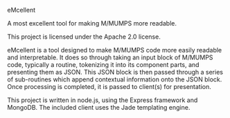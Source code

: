 eMcellent

A most excellent tool for making M/MUMPS more readable.

This project is licensed under the Apache 2.0 license.

eMcellent is a tool designed to make M/MUMPS code more easily readable and interpretable.  It does so through taking an input block of M/MUMPS code, typically a routine, tokenizing it into its component parts, and presenting them as JSON.  This JSON block is then passed through a series of sub-routines which append contextual information onto the JSON block.  Once processing is completed, it is passed to client(s) for presentation.

This project is written in node.js, using the Express framework and MongoDB.  The included client uses the Jade templating engine.